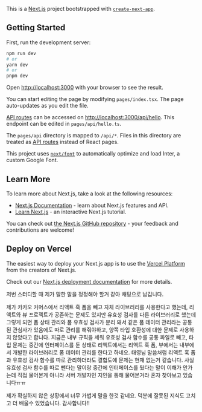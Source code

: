 This is a [Next.js](https://nextjs.org/) project bootstrapped with [`create-next-app`](https://github.com/vercel/next.js/tree/canary/packages/create-next-app).

## Getting Started

First, run the development server:

```bash
npm run dev
# or
yarn dev
# or
pnpm dev
```

Open [http://localhost:3000](http://localhost:3000) with your browser to see the result.

You can start editing the page by modifying `pages/index.tsx`. The page auto-updates as you edit the file.

[API routes](https://nextjs.org/docs/api-routes/introduction) can be accessed on [http://localhost:3000/api/hello](http://localhost:3000/api/hello). This endpoint can be edited in `pages/api/hello.ts`.

The `pages/api` directory is mapped to `/api/*`. Files in this directory are treated as [API routes](https://nextjs.org/docs/api-routes/introduction) instead of React pages.

This project uses [`next/font`](https://nextjs.org/docs/basic-features/font-optimization) to automatically optimize and load Inter, a custom Google Font.

## Learn More

To learn more about Next.js, take a look at the following resources:

- [Next.js Documentation](https://nextjs.org/docs) - learn about Next.js features and API.
- [Learn Next.js](https://nextjs.org/learn) - an interactive Next.js tutorial.

You can check out [the Next.js GitHub repository](https://github.com/vercel/next.js/) - your feedback and contributions are welcome!

## Deploy on Vercel

The easiest way to deploy your Next.js app is to use the [Vercel Platform](https://vercel.com/new?utm_medium=default-template&filter=next.js&utm_source=create-next-app&utm_campaign=create-next-app-readme) from the creators of Next.js.

Check out our [Next.js deployment documentation](https://nextjs.org/docs/deployment) for more details.

저번 스터디할 때 제가 말한 말을 정정해야 할거 같아 채팅으로 남깁니다.

제가 카카오 커머스에서 리액트 훅 폼을 빼고 자체 라이브러리를 사용한다고 했는데, 리액트와 뷰 프로젝트가 공존하는 문제도 있지만 유효성 검사를 다른 라이브러리로 했는데 그렇게 되면 폼 상태 관리와 폼 유효성 검사가 분리 돼서 같은 폼 데이터 관리라는 공통된 관심사가 있음에도 따로 관리를 해줘야하고, 양쪽 타입 호환성에 대한 문제로 사용하지 않았다고 합니다.
지금은 내부 규칙을 세워 유효성 검사 함수를 공통 파일로 빼고, 타입 문제는 중간에 인터페이스를 둔 상태로 리액트에서는 리액트 훅 폼, 뷰에서는 내부에서 개발한 라이브러리로 폼 데이터 관리를 한다고 하네요. 태영님 말씀처럼 리액트 훅 폼과 유효성 검사 함수를 따로 관리하더라도 결합도에 문제는 현재 없는거 같습니다.
사실 유효성 검사 함수를 따로 뺀다는 말이랑 중간에 인터페이스를 뒀다는 말이 이해가 안가는데 직접 물어본게 아니라 서버 개발자인 지인을 통해 물어본거라 혼자 찾아보고 있습니다ㅠㅠ

제가 확실하지 않은 상황에서 너무 가볍게 말을 한것 같네요. 덕분에 잘못된 지식도 고치고 더 배울수 있었습니다. 감사합니다!!




